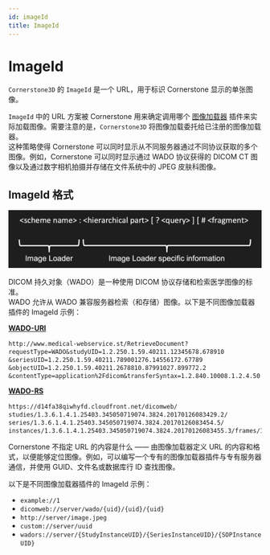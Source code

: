 ```yaml
---  
id: imageId  
title: ImageId  
---  
```


# ImageId  

`Cornerstone3D` 的 `ImageId` 是一个 URL，用于标识 Cornerstone 显示的单张图像。  

`ImageId` 中的 URL 方案被 Cornerstone 用来确定调用哪个 [图像加载器](./imageLoader.md) 插件来实际加载图像。需要注意的是，`Cornerstone3D` 将图像加载委托给已注册的图像加载器。  
这种策略使得 Cornerstone 可以同时显示从不同服务器通过不同协议获取的多个图像。例如，Cornerstone 可以同时显示通过 WADO 协议获得的 DICOM CT 图像以及通过数字相机拍摄并存储在文件系统中的 JPEG 皮肤科图像。  

## ImageId 格式  

![image-id-format](./../../assets/image-id-format.png)  

DICOM 持久对象（WADO）是一种使用 DICOM 协议存储和检索医学图像的标准。  
WADO 允许从 WADO 兼容服务器检索（和存储）图像。以下是不同图像加载器插件的 ImageId 示例：  

[**WADO-URI**](https://dicom.nema.org/dicom/2013/output/chtml/part18/sect_6.2.html)  

```
http://www.medical-webservice.st/RetrieveDocument?
requestType=WADO&studyUID=1.2.250.1.59.40211.12345678.678910
&seriesUID=1.2.250.1.59.40211.789001276.14556172.67789
&objectUID=1.2.250.1.59.40211.2678810.87991027.899772.2
&contentType=application%2Fdicom&transferSyntax=1.2.840.10008.1.2.4.50
```

[**WADO-RS**](https://dicom.nema.org/dicom/2013/output/chtml/part18/sect_6.5.html)  

```
https://d14fa38qiwhyfd.cloudfront.net/dicomweb/
studies/1.3.6.1.4.1.25403.345050719074.3824.20170126083429.2/
series/1.3.6.1.4.1.25403.345050719074.3824.20170126083454.5/
instances/1.3.6.1.4.1.25403.345050719074.3824.20170126083455.3/frames/1
```

Cornerstone 不指定 URL 的内容是什么 —— 由图像加载器定义 URL 的内容和格式，以便能够定位图像。例如，可以编写一个专有的图像加载器插件与专有服务器通信，并使用 GUID、文件名或数据库行 ID 查找图像。  

以下是不同图像加载器插件的 ImageId 示例：  

- `example://1`  
- `dicomweb://server/wado/{uid}/{uid}/{uid}`  
- `http://server/image.jpeg`  
- `custom://server/uuid`  
- `wadors://server/{StudyInstanceUID}/{SeriesInstanceUID}/{SOPInstanceUID}`  